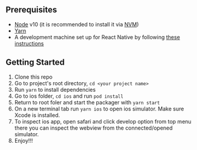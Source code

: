 ## Prerequisites

- [Node](https://nodejs.org) v10 (it is recommended to install it via [NVM](https://github.com/creationix/nvm))
- [Yarn](https://yarnpkg.com/)
- A development machine set up for React Native by following [these instructions](https://facebook.github.io/react-native/docs/getting-started.html)

## Getting Started

1. Clone this repo
2. Go to project's root directory, `cd <your project name>`
3. Run `yarn` to install dependencies
4. Go to ios folder, `cd ios` and run `pod install`
5. Return to root foler and start the packager with `yarn start`
6. On a new terminal tab run `yarn ios` to open ios simulator. Make sure Xcode is installed.
7. To inspect ios app, open safari and click develop option from top menu there you can inspect the webview from the connected/opened simulator.
8. Enjoy!!!
